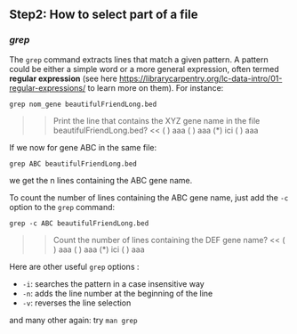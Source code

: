 ## Step2:  How to select part of a file

### *grep*

The `grep` command extracts lines that match a given pattern. 
A pattern could be either a simple word or a more general expression, often termed **regular expression** (see here https://librarycarpentry.org/lc-data-intro/01-regular-expressions/ to learn more on them). 
For instance:

`grep nom_gene beautifulFriendLong.bed`

>> Print the line that contains the XYZ gene name in the file beautifulFriendLong.bed? <<
( ) aaa
( ) aaa
(*) ici
( ) aaa


If we now for gene ABC in the same file:

`grep ABC beautifulFriendLong.bed`

we get the n lines containing the ABC gene name.

To count the number of lines containing the ABC gene name, just add the `-c` option to the `grep` command:

`grep -c ABC beautifulFriendLong.bed`

>> Count the number of lines containing the DEF gene name? <<
( ) aaa
( ) aaa
(*) ici
( ) aaa


Here are other useful `grep` options :
- `-i`: searches the pattern in a case insensitive way
- `-n`: adds the line number at the beginning of the line
- `-v`: reverses the line selection

and many other again: try `man grep`


